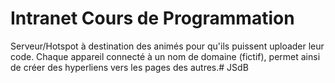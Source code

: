 # Intranet Cours de Programmation

Serveur/Hotspot à destination des animés pour qu'ils puissent uploader leur code.
Chaque appareil connecté à un nom de domaine (fictif), permet ainsi de créer des hyperliens vers les pages des autres.# JSdB
